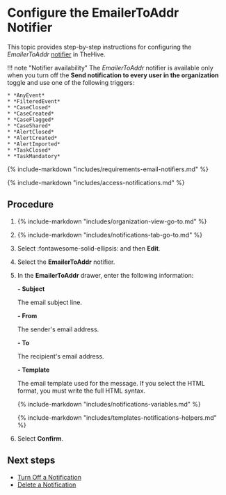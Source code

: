 # Configure the EmailerToAddr Notifier

This topic provides step-by-step instructions for configuring the *EmailerToAddr* [notifier](../about-notifications.md#notifiers) in TheHive.

!!! note "Notifier availability"
    The *EmailerToAddr* notifier is available only when you turn off the **Send notification to every user in the organization** toggle and use one of the following triggers:

    * *AnyEvent*  
    * *FilteredEvent*  
    * *CaseClosed*  
    * *CaseCreated*  
    * *CaseFlagged*  
    * *CaseShared*  
    * *AlertClosed*  
    * *AlertCreated*  
    * *AlertImported*  
    * *TaskClosed*  
    * *TaskMandatory*

{% include-markdown "includes/requirements-email-notifiers.md" %}

{% include-markdown "includes/access-notifications.md" %}

<h2>Procedure</h2>

1. {% include-markdown "includes/organization-view-go-to.md" %}

2. {% include-markdown "includes/notifications-tab-go-to.md" %}

3. Select :fontawesome-solid-ellipsis: and then **Edit**.

4. Select the **EmailerToAddr** notifier.

5. In the **EmailerToAddr** drawer, enter the following information:

    **- Subject**

    The email subject line.

    **- From**

    The sender's email address.

    **- To**

    The recipient's email address.

    **- Template**

    The email template used for the message. If you select the HTML format, you must write the full HTML syntax.

    {% include-markdown "includes/notifications-variables.md" %}
    
    {% include-markdown "includes/templates-notifications-helpers.md" %}

6. Select **Confirm**.

<h2>Next steps</h2>

* [Turn Off a Notification](../turn-off-a-notification.md)
* [Delete a Notification](../delete-a-notification.md)